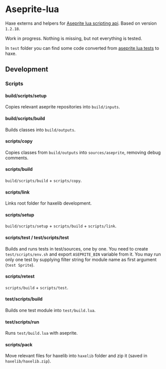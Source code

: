 # Aseprite-lua

Haxe externs and helpers for [Aseprite lua scripting api](https://github.com/aseprite/api). Based on version `1.2.18`.

Work in progress. Nothing is missing, but not everything is tested.

In `test` folder you can find some code converted from [aseprite lua tests](https://github.com/aseprite/tests) to haxe.


## Development

### Scripts

#### build/scripts/setup

Copies relevant aseprite repositories into `build/inputs`.

#### build/scripts/build

Builds classes into `build/outputs`.

#### scripts/copy

Copies classes from `build/outputs` into `sources/aseprite`, removing debug comments.

#### scripts/build

`build/scripts/build` + `scripts/copy`.

#### scripts/link

Links root folder for haxelib development.

#### scripts/setup

`build/scripts/setup` + `scripts/build` + `scripts/link`.

#### scripts/test / test/scripts/test

Builds and runs tests in test/sources, one by one. You need to create `test/scripts/env.sh` and export `ASEPRITE_BIN` variable from it. You may run only one test by supplying filter string for module name as first argument (`test Sprite`).

#### scripts/retest

`scripts/build` + `scripts/test`.

#### test/scripts/build

Builds one test module into `test/build.lua`.

#### test/scripts/run

Runs `test/build.lua` with aseprite.

#### scripts/pack

Move relevant files for haxelib into `haxelib` folder and zip it (saved in `haxelib/haxelib.zip`).
